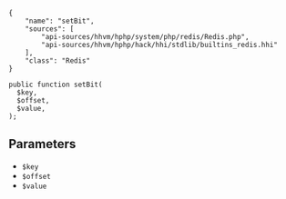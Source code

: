 ``` yamlmeta
{
    "name": "setBit",
    "sources": [
        "api-sources/hhvm/hphp/system/php/redis/Redis.php",
        "api-sources/hhvm/hphp/hack/hhi/stdlib/builtins_redis.hhi"
    ],
    "class": "Redis"
}
```




``` Hack
public function setBit(
  $key,
  $offset,
  $value,
);
```




## Parameters




+ ` $key `
+ ` $offset `
+ ` $value `
<!-- HHAPIDOC -->
